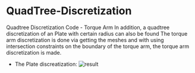 # QuadTree-Discretization
Quadtree Discretization Code - Torque Arm
In addition, a quadtree discretization of an Plate with certain radius can also be found
The torque arm discretization is done via getting the meshes and with using intersection constraints on the boundary of the torque arm, 
the torque arm discretization is made.
* The Plate discreatization:
![result](https://github.com/Edizhanssy/QuadTree-Discretization/assets/128889535/740af1de-856b-4035-9fff-dd8aebb389c3)
